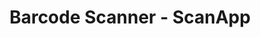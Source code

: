 ---
layout: barcode
title: "Barcode Scanner - ScanApp"
meta_title: "Barcode Scanner - Scan Barcode with webcam or files"
meta_description: "Use ScanApp to scan QR or different Bar Codes on your web browser using camera or images. Works for free on PC, Mac, Android, IOS without any sign up!"
page_visible_description: "Use ScanApp to scan QR codes or different types of Bar Codes on your web browser using camera or images on the device. Scanning is supported on PC, Mac, Android or IOS and works 100% free! No signups required!"
---